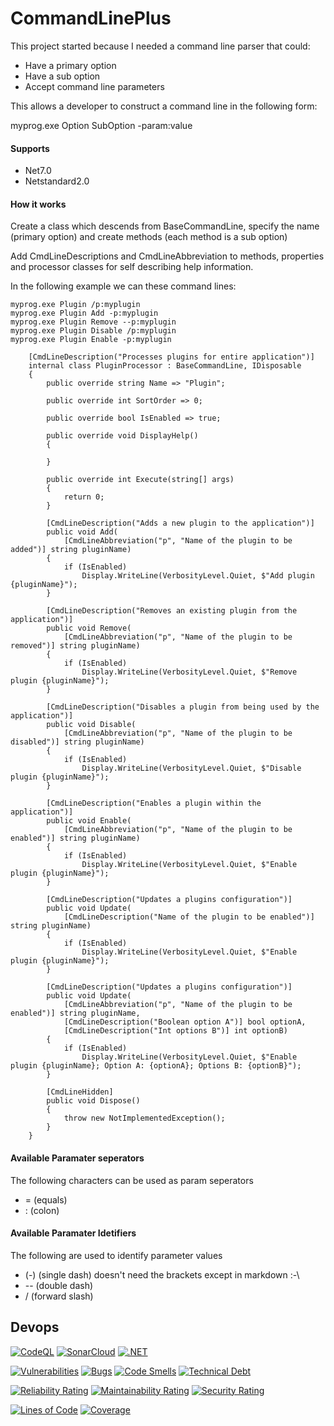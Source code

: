 # CommandLinePlus
This project started because I needed a command line parser that could:

- Have a primary option
- Have a sub option
- Accept command line parameters

This allows a developer to construct a command line in the following form:

myprog.exe Option SubOption -param:value


#### Supports
- Net7.0
- Netstandard2.0

#### How it works

Create a class which descends from BaseCommandLine, specify the name (primary option) and create methods (each method is a sub option)

Add CmdLineDescriptions and CmdLineAbbreviation to methods, properties and processor classes for self describing help information.

In the following example we can these command lines:

```
myprog.exe Plugin /p:myplugin
myprog.exe Plugin Add -p:myplugin
myprog.exe Plugin Remove --p:myplugin
myprog.exe Plugin Disable /p:myplugin
myprog.exe Plugin Enable -p:myplugin
```

```
    [CmdLineDescription("Processes plugins for entire application")]
    internal class PluginProcessor : BaseCommandLine, IDisposable
    {
        public override string Name => "Plugin";

        public override int SortOrder => 0;

        public override bool IsEnabled => true;

        public override void DisplayHelp()
        {

        }

        public override int Execute(string[] args)
        {
            return 0;
        }

        [CmdLineDescription("Adds a new plugin to the application")]
        public void Add(
            [CmdLineAbbreviation("p", "Name of the plugin to be added")] string pluginName)
        {
            if (IsEnabled)
                Display.WriteLine(VerbosityLevel.Quiet, $"Add plugin {pluginName}");
        }

        [CmdLineDescription("Removes an existing plugin from the application")]
        public void Remove(
            [CmdLineAbbreviation("p", "Name of the plugin to be removed")] string pluginName)
        {
            if (IsEnabled)
                Display.WriteLine(VerbosityLevel.Quiet, $"Remove plugin {pluginName}");
        }

        [CmdLineDescription("Disables a plugin from being used by the application")]
        public void Disable(
            [CmdLineAbbreviation("p", "Name of the plugin to be disabled")] string pluginName)
        {
            if (IsEnabled)
                Display.WriteLine(VerbosityLevel.Quiet, $"Disable plugin {pluginName}");
        }

        [CmdLineDescription("Enables a plugin within the application")]
        public void Enable(
            [CmdLineAbbreviation("p", "Name of the plugin to be enabled")] string pluginName)
        {
            if (IsEnabled)
                Display.WriteLine(VerbosityLevel.Quiet, $"Enable plugin {pluginName}");
        }

        [CmdLineDescription("Updates a plugins configuration")]
        public void Update(
            [CmdLineDescription("Name of the plugin to be enabled")] string pluginName)
        {
            if (IsEnabled)
                Display.WriteLine(VerbosityLevel.Quiet, $"Enable plugin {pluginName}");
        }

        [CmdLineDescription("Updates a plugins configuration")]
        public void Update(
            [CmdLineAbbreviation("p", "Name of the plugin to be enabled")] string pluginName,
            [CmdLineDescription("Boolean option A")] bool optionA,
            [CmdLineDescription("Int options B")] int optionB)
        {
            if (IsEnabled)
                Display.WriteLine(VerbosityLevel.Quiet, $"Enable plugin {pluginName}; Option A: {optionA}; Options B: {optionB}");
        }

        [CmdLineHidden]
        public void Dispose()
        {
            throw new NotImplementedException();
        }
    }

```
#### Available Paramater seperators
The following characters can be used as param seperators
- = (equals)
- : (colon)
 
#### Available Paramater Idetifiers
The following are used to identify parameter values
 - (-) (single dash) doesn't need the brackets except in markdown :-\
 - -- (double dash)
 - / (forward slash)

## Devops
[![CodeQL](https://github.com/k3ldar/CommandLinePlus/actions/workflows/codeql-analysis.yml/badge.svg)](https://github.com/k3ldar/CommandLinePlus/actions/workflows/codeql-analysis.yml) [![SonarCloud](https://github.com/k3ldar/CommandLinePlus/actions/workflows/SonarCloud.yml/badge.svg)](https://github.com/k3ldar/CommandLinePlus/actions/workflows/SonarCloud.yml) [![.NET](https://github.com/k3ldar/CommandLinePlus/actions/workflows/dotnet.yml/badge.svg)](https://github.com/k3ldar/CommandLinePlus/actions/workflows/dotnet.yml)

[![Vulnerabilities](https://sonarcloud.io/api/project_badges/measure?project=k3ldar_CommandLinePlus&metric=vulnerabilities)](https://sonarcloud.io/summary/overall?id=k3ldar_CommandLinePlus) [![Bugs](https://sonarcloud.io/api/project_badges/measure?project=k3ldar_CommandLinePlus&metric=bugs)](https://sonarcloud.io/summary/overalloverall?id=k3ldar_CommandLinePlus) [![Code Smells](https://sonarcloud.io/api/project_badges/measure?project=k3ldar_CommandLinePlus&metric=code_smells)](https://sonarcloud.io/summary/overall?id=k3ldar_CommandLinePlus) [![Technical Debt](https://sonarcloud.io/api/project_badges/measure?project=k3ldar_CommandLinePlus&metric=sqale_index)](https://sonarcloud.io/summary/overall?id=k3ldar_CommandLinePlus)

[![Reliability Rating](https://sonarcloud.io/api/project_badges/measure?project=k3ldar_CommandLinePlus&metric=reliability_rating)](https://sonarcloud.io/summary/overall?id=k3ldar_CommandLinePlus) [![Maintainability Rating](https://sonarcloud.io/api/project_badges/measure?project=k3ldar_CommandLinePlus&metric=sqale_rating)](https://sonarcloud.io/summary/overall?id=k3ldar_CommandLinePlus) [![Security Rating](https://sonarcloud.io/api/project_badges/measure?project=k3ldar_CommandLinePlus&metric=security_rating)](https://sonarcloud.io/summary/overall?id=k3ldar_CommandLinePlus) 

[![Lines of Code](https://sonarcloud.io/api/project_badges/measure?project=k3ldar_CommandLinePlus&metric=ncloc)](https://sonarcloud.io/summary/new_code?id=k3ldar_CommandLinePlus) [![Coverage](https://sonarcloud.io/api/project_badges/measure?project=k3ldar_CommandLinePlus&metric=coverage)](https://sonarcloud.io/summary/new_code?id=k3ldar_CommandLinePlus)

